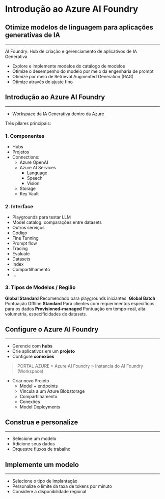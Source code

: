 # Introdução ao Azure AI Foundry

## Otimize modelos de linguagem para aplicações generativas de IA
---
AI Foundry: Hub de criação e gerenciamento de aplicativos de IA Generativa

* Explore e implemente modelos do catálogo de modelos
* Otimize o desempenho do modelo por meio da engenharia de prompt
* Otimize por meio de Retrieval Augmented Generation (RAG)
* Otimize através do ajuste fino

## Introdução ao Azure AI Foundry
---
* Workspace da IA Generativa dentro da Azure

Três pilares principais:

### 1. Componentes

* Hubs
* Projetos
* Connections:
    * Azure OpenAI
    * Azure AI Services
        * Language
        * Speech
        * Vision
    * Storage
    * Key Vault

### 2. Interface

* Playgrounds para testar LLM 
* Model catalog: comparações entre datasets
* Outros serviços
* Código
* Fine Tunning
* Prompt flow
* Tracing
* Evaluate
* Datasets
* Index
* Compartilhamento 
* ...

### 3. Tipos de Modelos / Região

**Global Standard**
Recomendado para playgrounds iniciantes.
**Global Batch**
Pontuação Offline
**Standard**
Para clientes com requerimentos específicos para os dados
**Provisioned-managed**
Pontuação em tempo-real, alta volumetria, especificidades de datasets.

## Configure o Azure AI Foundry
---
* Gerencie com **hubs**
* Crie aplicativos em um **projeto**
* Configure **conexões**

> PORTAL AZURE > Azure AI Foundry > Instancia do AI Foundry (Workspace)

* Criar novo Projeto
    * Model + endpoints
    * Vincula a um Azure Blobstorage
    * Compartilhamento
    * Conexões
    * Model Deployments


## Construa e personalize
---
* Selecione um modelo
* Adicione seus dados
* Orquestre fluxos de trabalho


## Implemente um modelo
---

* Selecione o tipo de implantação
* Personalize o limite da taxa de tokens por minuto
* Considere a disponibilidade regional